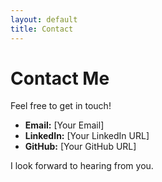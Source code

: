 ```yaml
---
layout: default
title: Contact
---
```


# Contact Me

Feel free to get in touch!

- **Email:** [Your Email]
- **LinkedIn:** [Your LinkedIn URL]
- **GitHub:** [Your GitHub URL]

I look forward to hearing from you.
